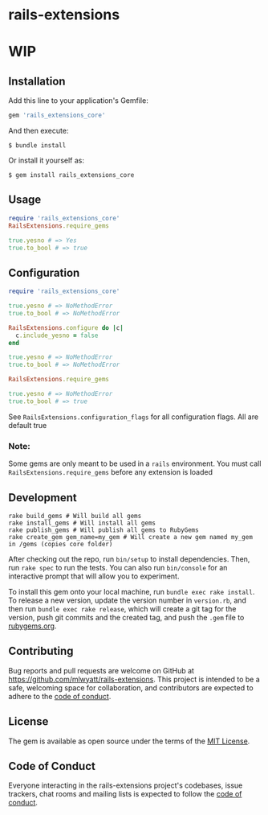 # rails-extensions
# **WIP**

## Installation

Add this line to your application's Gemfile:

```ruby
gem 'rails_extensions_core'
```

And then execute:

    $ bundle install

Or install it yourself as:

    $ gem install rails_extensions_core


## Usage

```ruby
require 'rails_extensions_core'
RailsExtensions.require_gems

true.yesno # => Yes
true.to_bool # => true
```

## Configuration
```ruby
require 'rails_extensions_core'

true.yesno # => NoMethodError
true.to_bool # => NoMethodError

RailsExtensions.configure do |c|
  c.include_yesno = false
end

true.yesno # => NoMethodError
true.to_bool # => NoMethodError

RailsExtensions.require_gems

true.yesno # => NoMethodError
true.to_bool # => true
```

See `RailsExtensions.configuration_flags` for all configuration flags. All are default true

### Note:

Some gems are only meant to be used in a `rails` environment.
You must call `RailsExtensions.require_gems` before any extension is loaded


## Development

```shell
rake build_gems # Will build all gems
rake install_gems # Will install all gems
rake publish_gems # Will publish all gems to RubyGems
rake create_gem gem_name=my_gem # Will create a new gem named my_gem in /gems (copies core folder)
```

After checking out the repo, run `bin/setup` to install dependencies. Then, run `rake spec` to run the tests. You can also run `bin/console` for an interactive prompt that will allow you to experiment.

To install this gem onto your local machine, run `bundle exec rake install`. To release a new version, update the version number in `version.rb`, and then run `bundle exec rake release`, which will create a git tag for the version, push git commits and the created tag, and push the `.gem` file to [rubygems.org](https://rubygems.org).

## Contributing

Bug reports and pull requests are welcome on GitHub at https://github.com/mlwyatt/rails-extensions. This project is intended to be a safe, welcoming space for collaboration, and contributors are expected to adhere to the [code of conduct](https://github.com/mlwyatt/rails-extension/blob/master/CODE_OF_CONDUCT.md).

## License

The gem is available as open source under the terms of the [MIT License](https://opensource.org/licenses/MIT).

## Code of Conduct

Everyone interacting in the rails-extensions project's codebases, issue trackers, chat rooms and mailing lists is expected to follow the [code of conduct](https://github.com/mlwyatt/rails-extensions/blob/master/CODE_OF_CONDUCT.md).
